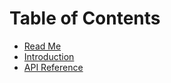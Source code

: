 # Table of Contents

* [Read Me](/README.md)
* [Introduction](/docs/introduction/README.md)
* [API Reference](/docs/api_reference/README.md)
